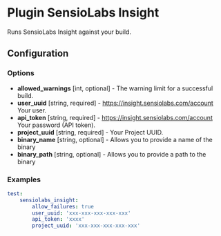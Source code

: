Plugin SensioLabs Insight
=========================

Runs SensioLabs Insight against your build.

Configuration
-------------

### Options

* **allowed_warnings** [int, optional] - The warning limit for a successful build.
* **user_uuid** [string, required] - https://insight.sensiolabs.com/account Your user.
* **api_token** [string, required] - https://insight.sensiolabs.com/account Your password (API token).
* **project_uuid** [string, required] - Your Project UUID.
* **binary_name** [string, optional] - Allows you to provide a name of the binary
* **binary_path** [string, optional] - Allows you to provide a path to the binary


### Examples

```yml
test:
    sensiolabs_insight:
        allow_failures: true
        user_uuid: 'xxx-xxx-xxx-xxx-xxx'
        api_token: 'xxxx'
        project_uuid: 'xxx-xxx-xxx-xxx-xxx'
```
